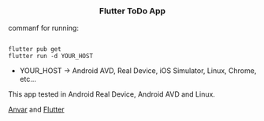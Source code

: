 ### <center>Flutter ToDo App</center>

commanf for running:
```

flutter pub get
flutter run -d YOUR_HOST

```

* YOUR_HOST ->  Android AVD, Real Device, iOS Simulator, Linux, Chrome, etc...

This app tested in Android Real Device, Android AVD and Linux.

<a href="https://github.com/alimov18">Anvar</a> and <a href="https://flutter.dev">Flutter</a>
